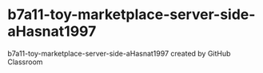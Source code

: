 # b7a11-toy-marketplace-server-side-aHasnat1997
b7a11-toy-marketplace-server-side-aHasnat1997 created by GitHub Classroom
